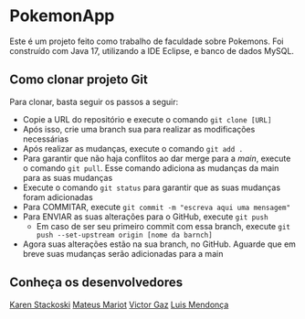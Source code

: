 # PokemonApp
Este é um projeto feito como trabalho de faculdade sobre Pokemons. Foi construído com Java 17, utilizando a IDE Eclipse, e banco de dados MySQL.

## Como clonar projeto Git
Para clonar, basta seguir os passos a seguir:
* Copie a URL do repositório e execute o comando `git clone [URL]`
* Após isso, crie uma branch sua para realizar as modificações necessárias
* Após realizar as mudanças, execute o comando `git add .`
* Para garantir que não haja conflitos ao dar merge para a *main*, execute o comando `git pull`. Esse comando adiciona as mudanças da main para as suas mudanças
* Execute o comando `git status` para garantir que as suas mudanças foram adicionadas
* Para COMMITAR, execute `git commit -m "escreva aqui uma mensagem"`
* Para ENVIAR as suas alterações para o GitHub, execute `git push`
  * Em caso de ser seu primeiro commit com essa branch, execute `git push --set-upstream origin [nome da barnch]`
* Agora suas alterações estão na sua branch, no GitHub. Aguarde que em breve suas mudanças serão adicionadas para a main

## Conheça os desenvolvedores
[Karen Stackoski](https://github.com/KarenStackoski)
[Mateus Mariot](https://github.com/korott)
[Victor Gaz](https://github.com/xLeotte)
[Luis Mendonça]()
